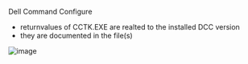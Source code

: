 Dell Command Configure 
- returnvalues of CCTK.EXE are realted to the installed DCC version
- they are documented in the file(s)

![image](https://github.com/user-attachments/assets/4622e68f-8a82-45a4-9b51-bf888334aab6)

